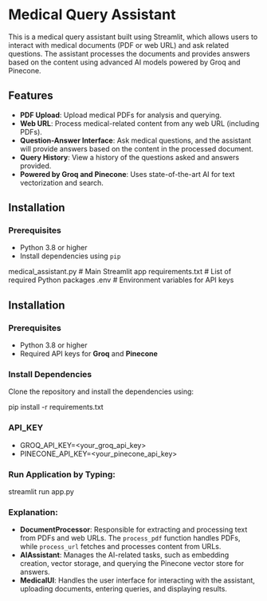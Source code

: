 # Medical Query Assistant

This is a medical query assistant built using Streamlit, which allows users to interact with medical documents (PDF or web URL) and ask related questions. The assistant processes the documents and provides answers based on the content using advanced AI models powered by Groq and Pinecone.

## Features

- **PDF Upload**: Upload medical PDFs for analysis and querying.
- **Web URL**: Process medical-related content from any web URL (including PDFs).
- **Question-Answer Interface**: Ask medical questions, and the assistant will provide answers based on the content in the processed document.
- **Query History**: View a history of the questions asked and answers provided.
- **Powered by Groq and Pinecone**: Uses state-of-the-art AI for text vectorization and search.

## Installation

### Prerequisites
- Python 3.8 or higher
- Install dependencies using `pip`


medical_assistant.py           # Main Streamlit app
requirements.txt               # List of required Python packages
.env                           # Environment variables for API keys
## Installation

### Prerequisites

- Python 3.8 or higher
- Required API keys for **Groq** and **Pinecone**

### Install Dependencies

Clone the repository and install the dependencies using:


pip install -r requirements.txt

### API_KEY
- GROQ_API_KEY=<your_groq_api_key>
- PINECONE_API_KEY=<your_pinecone_api_key>

### Run Application by Typing:
streamlit run app.py


### Explanation:

- **DocumentProcessor**: Responsible for extracting and processing text from PDFs and web URLs. The `process_pdf` function handles PDFs, while `process_url` fetches and processes content from URLs.
- **AIAssistant**: Manages the AI-related tasks, such as embedding creation, vector storage, and querying the Pinecone vector store for answers.
- **MedicalUI**: Handles the user interface for interacting with the assistant, uploading documents, entering queries, and displaying results.



